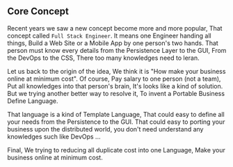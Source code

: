 ## Core Concept

Recent years we saw a new concept become more and more popular, That concept called `Full Stack Engineer`. It means one Engineer handing all things, Build a Web Site or a Mobile App by one person's two hands. That person must know every details from the Persistence Layer to the GUI, From the DevOps to the CSS, There too many knowledges need to leran. 

Let us back to the origin of the idea, We think it is "How make your business online at minimum cost". Of course, Pay salary to one person (not a team), Put all knowledges into that person's brain,  It's looks like a kind of solution. But we trying another better way to resolve it, To invent a Portable Business Define Language.

That language is a kind of Template Language, That could easy to define all your needs from the Persistence to the GUI. That could easy to porting your business upon the distributed world, you don't need understand any knowledges such like DevOps ...

Final, We trying to reducing all duplicate cost into one Language, Make your business online at minimum cost.
